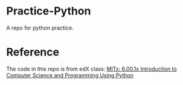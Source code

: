 # Practice-Python

A repo for python practice.


# Reference
The code in this repo is from edX class: [MITx: 6.00.1x Introduction to Computer Science and Programming Using Python](https://courses.edx.org/courses/course-v1:MITx+6.00.1x+2T2016/course/)
